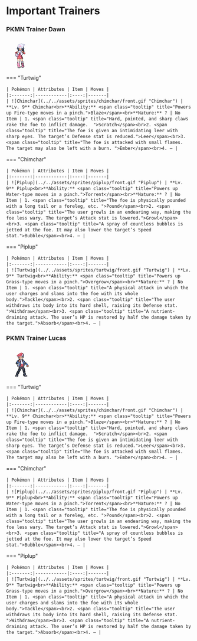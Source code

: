 # Important Trainers

### PKMN Trainer Dawn

![PKMN Trainer Dawn](../../assets/important_trainers/dawn.png "PKMN Trainer Dawn")

=== "Turtwig"

	| Pokémon | Attributes | Item | Moves |
	|:-------:|------------|:----:|-------|
	| ![Chimchar](../../assets/sprites/chimchar/front.gif "Chimchar") | **Lv. 9** Chimchar<br>**Ability:** <span class="tooltip" title="Powers up Fire-type moves in a pinch.">Blaze</span><br>**Nature:** ? | No Item | 1. <span class="tooltip" title="Hard, pointed, and sharp claws rake the foe to inflict damage.  ">Scratch</span><br>2. <span class="tooltip" title="The foe is given an intimidating leer with sharp eyes. The target’s Defense stat is reduced.">Leer</span><br>3. <span class="tooltip" title="The foe is attacked with small flames. The target may also be left with a burn. ">Ember</span><br>4. — |
	
=== "Chimchar"

	| Pokémon | Attributes | Item | Moves |
	|:-------:|------------|:----:|-------|
	| ![Piplup](../../assets/sprites/piplup/front.gif "Piplup") | **Lv. 9** Piplup<br>**Ability:** <span class="tooltip" title="Powers up Water-type moves in a pinch.">Torrent</span><br>**Nature:** ? | No Item | 1. <span class="tooltip" title="The foe is physically pounded with a long tail or a foreleg, etc. ">Pound</span><br>2. <span class="tooltip" title="The user growls in an endearing way, making the foe less wary. The target’s Attack stat is lowered.">Growl</span><br>3. <span class="tooltip" title="A spray of countless bubbles is jetted at the foe. It may also lower the target’s Speed stat.">Bubble</span><br>4. — |
	
=== "Piplup"

	| Pokémon | Attributes | Item | Moves |
	|:-------:|------------|:----:|-------|
	| ![Turtwig](../../assets/sprites/turtwig/front.gif "Turtwig") | **Lv. 9** Turtwig<br>**Ability:** <span class="tooltip" title="Powers up Grass-type moves in a pinch.">Overgrow</span><br>**Nature:** ? | No Item | 1. <span class="tooltip" title="A physical attack in which the user charges and slams into the foe with its whole body.">Tackle</span><br>2. <span class="tooltip" title="The user withdraws its body into its hard shell, raising its Defense stat. ">Withdraw</span><br>3. <span class="tooltip" title="A nutrient-draining attack. The user’s HP is restored by half the damage taken by the target.">Absorb</span><br>4. — |
	
### PKMN Trainer Lucas

![PKMN Trainer Lucas](../../assets/important_trainers/lucas.png "PKMN Trainer Lucas")

=== "Turtwig"

	| Pokémon | Attributes | Item | Moves |
	|:-------:|------------|:----:|-------|
	| ![Chimchar](../../assets/sprites/chimchar/front.gif "Chimchar") | **Lv. 9** Chimchar<br>**Ability:** <span class="tooltip" title="Powers up Fire-type moves in a pinch.">Blaze</span><br>**Nature:** ? | No Item | 1. <span class="tooltip" title="Hard, pointed, and sharp claws rake the foe to inflict damage.  ">Scratch</span><br>2. <span class="tooltip" title="The foe is given an intimidating leer with sharp eyes. The target’s Defense stat is reduced.">Leer</span><br>3. <span class="tooltip" title="The foe is attacked with small flames. The target may also be left with a burn. ">Ember</span><br>4. — |
	
=== "Chimchar"

	| Pokémon | Attributes | Item | Moves |
	|:-------:|------------|:----:|-------|
	| ![Piplup](../../assets/sprites/piplup/front.gif "Piplup") | **Lv. 9** Piplup<br>**Ability:** <span class="tooltip" title="Powers up Water-type moves in a pinch.">Torrent</span><br>**Nature:** ? | No Item | 1. <span class="tooltip" title="The foe is physically pounded with a long tail or a foreleg, etc. ">Pound</span><br>2. <span class="tooltip" title="The user growls in an endearing way, making the foe less wary. The target’s Attack stat is lowered.">Growl</span><br>3. <span class="tooltip" title="A spray of countless bubbles is jetted at the foe. It may also lower the target’s Speed stat.">Bubble</span><br>4. — |
	
=== "Piplup"

	| Pokémon | Attributes | Item | Moves |
	|:-------:|------------|:----:|-------|
	| ![Turtwig](../../assets/sprites/turtwig/front.gif "Turtwig") | **Lv. 9** Turtwig<br>**Ability:** <span class="tooltip" title="Powers up Grass-type moves in a pinch.">Overgrow</span><br>**Nature:** ? | No Item | 1. <span class="tooltip" title="A physical attack in which the user charges and slams into the foe with its whole body.">Tackle</span><br>2. <span class="tooltip" title="The user withdraws its body into its hard shell, raising its Defense stat. ">Withdraw</span><br>3. <span class="tooltip" title="A nutrient-draining attack. The user’s HP is restored by half the damage taken by the target.">Absorb</span><br>4. — |
	
